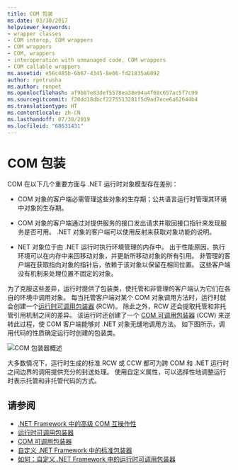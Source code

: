 ```yaml
---
title: COM 包装
ms.date: 03/30/2017
helpviewer_keywords:
- wrapper classes
- COM interop, COM wrappers
- COM wrappers
- COM, wrappers
- interoperation with unmanaged code, COM wrappers
- COM callable wrappers
ms.assetid: e56c485b-6b67-4345-8e66-fd21835a6092
author: rpetrusha
ms.author: ronpet
ms.openlocfilehash: af9b87e83def5578ea38e94a4f69c657ac5f7c99
ms.sourcegitcommit: f20dd18dbcf2275513281f5d9ad7ece6a62644b4
ms.translationtype: HT
ms.contentlocale: zh-CN
ms.lasthandoff: 07/30/2019
ms.locfileid: "68631431"
---
```

# <a name="com-wrappers"></a>COM 包装
COM 在以下几个重要方面与 .NET 运行时对象模型存在差别：  
  
- COM 对象的客户端必需管理这些对象的生存期；公共语言运行时管理其环境中对象的生存期。  
  
- COM 对象的客户端通过对提供服务的接口发出请求并取回接口指针来发现服务是否可用。 .NET 对象的客户端可以使用反射来获取对象功能的说明。  
  
- NET 对象位于由 .NET 运行时执行环境管理的内存中。 出于性能原因，执行环境可以在内存中来回移动对象，并更新所移动对象的所有引用。 非管理的客户端在获取指向对象的指针后，依赖于该对象以保留在相同位置。 这些客户端没有机制来处理位置不固定的对象。  
  
 为了克服这些差异，运行时提供了包装类，使托管和非管理的客户端认为它们在各自的环境中调用对象。 每当托管客户端对某个 COM 对象调用方法时，运行时就会创建一个[运行时可调用包装器](runtime-callable-wrapper.md) (RCW)。 除此之外，RCW 还会提取托管和非托管引用机制之间的差异。 该运行时还创建了一个 [COM 可调用包装器](com-callable-wrapper.md) (CCW) 来逆转此过程，使 COM 客户端能够对 .NET 对象无缝地调用方法。 如下图所示，调用代码的性质确定运行时创建的包装类。  
  
 ![COM 包装器概述](./media/com-wrappers/bidirectional-com-overview.gif)  
  
 大多数情况下，运行时生成的标准 RCW 或 CCW 都可为跨 COM 和 .NET 运行时之间边界的调用提供充分的封送处理。 使用自定义属性，可以选择性地调整运行时表示托管和非托管代码的方式。  
  
## <a name="see-also"></a>请参阅

- [.NET Framework 中的高级 COM 互操作性](https://docs.microsoft.com/previous-versions/dotnet/netframework-4.0/bd9cdfyx(v=vs.100))
- [运行时可调用包装器](runtime-callable-wrapper.md)
- [COM 可调用包装器](com-callable-wrapper.md)
- [自定义 .NET Framework 中的标准包装器](https://docs.microsoft.com/previous-versions/dotnet/netframework-4.0/h7hx9abd(v=vs.100))
- [如何：自定义 .NET Framework 中的运行时可调用包装器](https://docs.microsoft.com/previous-versions/dotnet/netframework-4.0/56kh4hy7(v=vs.100))
